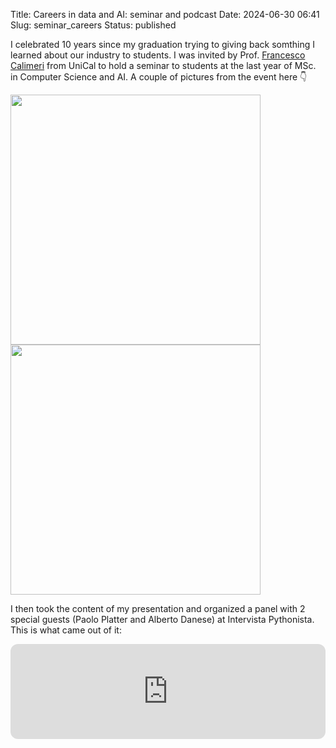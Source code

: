 Title: Careers in data and AI: seminar and podcast
Date: 2024-06-30 06:41
Slug: seminar_careers
Status: published

I celebrated 10 years since my graduation trying to giving back somthing I learned about our industry to students. I was invited by Prof. [Francesco Calimeri](https://www.mat.unical.it/calimeri/) from UniCal to hold a seminar to students at the last year of MSc. in Computer Science and AI. A couple of pictures from the event here 👇

<img src="{static}/images/careers_data_ai_1.jpg" width="400" />
<img src="{static}/images/careers_data_ai_2.jpg" width="400" />

I then took the content of my presentation and organized a panel with 2 special guests (Paolo Platter and Alberto Danese) at Intervista Pythonista. This is what came out of it:

<iframe style="border-radius:12px" src="https://open.spotify.com/embed/episode/7yX22Ixbe1Us74G4srANHs?utm_source=generator&theme=0" width="100%" height="152" frameBorder="0" allowfullscreen="" allow="autoplay; clipboard-write; encrypted-media; fullscreen; picture-in-picture" loading="lazy"></iframe>

